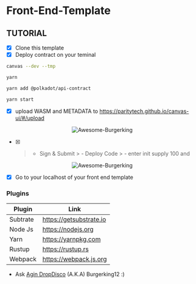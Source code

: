# Front-End-Template
## TUTORIAL

- [x] Clone this template
- [x] Deploy contract on your teminal 

```bash 
canvas --dev --tmp
```
```bash 
yarn
 ```
```bash 
yarn add @polkadot/api-contract
  ```
  ```bash 
 yarn start
 ```
- [x] upload WASM and METADATA to https://paritytech.github.io/canvas-ui/#/upload
<p align="center">
    <a>
        <img src="https://raw.githubusercontent.com/burgerking12/Polkadot-Hello-World-Hackathon/main/ERC20-With-INK/Tutorial/upload_wasm%26metadata.png" alt="Awesome-Burgerking"/>
    </a>
</p>

 - [x] > - Sign & Submit > - Deploy Code  > -  enter init supply 100 and 
 <p align="center">
    <a>
        <img src="https://raw.githubusercontent.com/burgerking12/Polkadot-Hello-World-Hackathon/main/ERC20-With-INK/Tutorial/init_supply.png" alt="Awesome-Burgerking"/>
    </a>
</p>

- [x]  Go to your localhost of your  front end template


### Plugins


| Plugin | Link |
| ------ | ------ |
| Subtrate | https://getsubstrate.io |
| Node Js | https://nodejs.org |
| Yarn | https://yarnpkg.com |
| Rustup | https://rustup.rs |
| Webpack |https://webpack.js.org |'

* Ask [Agin DropDisco](https://twitter.com/agin_webdev) (A.K.A) Burgerking12 :)

